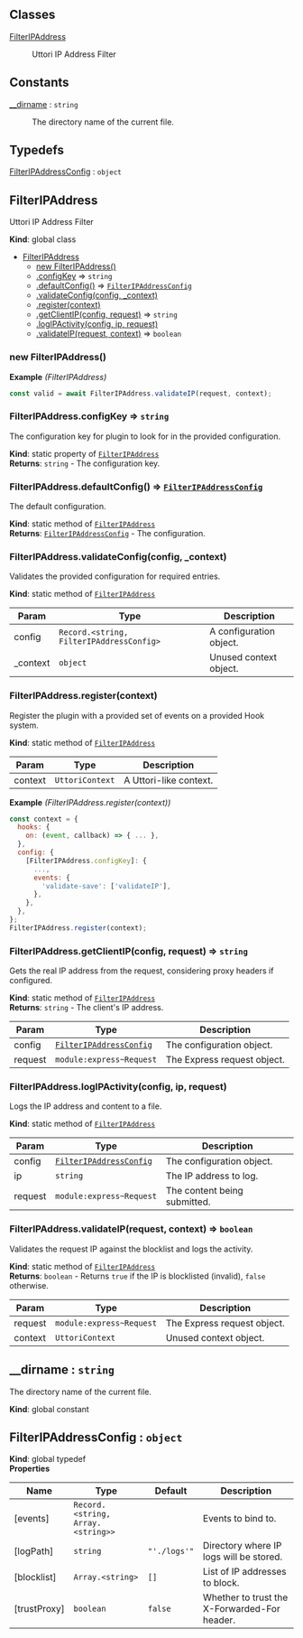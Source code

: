 ## Classes

<dl>
<dt><a href="#FilterIPAddress">FilterIPAddress</a></dt>
<dd><p>Uttori IP Address Filter</p>
</dd>
</dl>

## Constants

<dl>
<dt><a href="#__dirname">__dirname</a> : <code>string</code></dt>
<dd><p>The directory name of the current file.</p>
</dd>
</dl>

## Typedefs

<dl>
<dt><a href="#FilterIPAddressConfig">FilterIPAddressConfig</a> : <code>object</code></dt>
<dd></dd>
</dl>

<a name="FilterIPAddress"></a>

## FilterIPAddress
Uttori IP Address Filter

**Kind**: global class  

* [FilterIPAddress](#FilterIPAddress)
    * [new FilterIPAddress()](#new_FilterIPAddress_new)
    * [.configKey](#FilterIPAddress.configKey) ⇒ <code>string</code>
    * [.defaultConfig()](#FilterIPAddress.defaultConfig) ⇒ [<code>FilterIPAddressConfig</code>](#FilterIPAddressConfig)
    * [.validateConfig(config, _context)](#FilterIPAddress.validateConfig)
    * [.register(context)](#FilterIPAddress.register)
    * [.getClientIP(config, request)](#FilterIPAddress.getClientIP) ⇒ <code>string</code>
    * [.logIPActivity(config, ip, request)](#FilterIPAddress.logIPActivity)
    * [.validateIP(request, context)](#FilterIPAddress.validateIP) ⇒ <code>boolean</code>

<a name="new_FilterIPAddress_new"></a>

### new FilterIPAddress()
**Example** *(FilterIPAddress)*  
```js
const valid = await FilterIPAddress.validateIP(request, context);
```
<a name="FilterIPAddress.configKey"></a>

### FilterIPAddress.configKey ⇒ <code>string</code>
The configuration key for plugin to look for in the provided configuration.

**Kind**: static property of [<code>FilterIPAddress</code>](#FilterIPAddress)  
**Returns**: <code>string</code> - The configuration key.  
<a name="FilterIPAddress.defaultConfig"></a>

### FilterIPAddress.defaultConfig() ⇒ [<code>FilterIPAddressConfig</code>](#FilterIPAddressConfig)
The default configuration.

**Kind**: static method of [<code>FilterIPAddress</code>](#FilterIPAddress)  
**Returns**: [<code>FilterIPAddressConfig</code>](#FilterIPAddressConfig) - The configuration.  
<a name="FilterIPAddress.validateConfig"></a>

### FilterIPAddress.validateConfig(config, _context)
Validates the provided configuration for required entries.

**Kind**: static method of [<code>FilterIPAddress</code>](#FilterIPAddress)  

| Param | Type | Description |
| --- | --- | --- |
| config | <code>Record.&lt;string, FilterIPAddressConfig&gt;</code> | A configuration object. |
| _context | <code>object</code> | Unused context object. |

<a name="FilterIPAddress.register"></a>

### FilterIPAddress.register(context)
Register the plugin with a provided set of events on a provided Hook system.

**Kind**: static method of [<code>FilterIPAddress</code>](#FilterIPAddress)  

| Param | Type | Description |
| --- | --- | --- |
| context | <code>UttoriContext</code> | A Uttori-like context. |

**Example** *(FilterIPAddress.register(context))*  
```js
const context = {
  hooks: {
    on: (event, callback) => { ... },
  },
  config: {
    [FilterIPAddress.configKey]: {
      ...,
      events: {
        'validate-save': ['validateIP'],
      },
    },
  },
};
FilterIPAddress.register(context);
```
<a name="FilterIPAddress.getClientIP"></a>

### FilterIPAddress.getClientIP(config, request) ⇒ <code>string</code>
Gets the real IP address from the request, considering proxy headers if configured.

**Kind**: static method of [<code>FilterIPAddress</code>](#FilterIPAddress)  
**Returns**: <code>string</code> - The client's IP address.  

| Param | Type | Description |
| --- | --- | --- |
| config | [<code>FilterIPAddressConfig</code>](#FilterIPAddressConfig) | The configuration object. |
| request | <code>module:express~Request</code> | The Express request object. |

<a name="FilterIPAddress.logIPActivity"></a>

### FilterIPAddress.logIPActivity(config, ip, request)
Logs the IP address and content to a file.

**Kind**: static method of [<code>FilterIPAddress</code>](#FilterIPAddress)  

| Param | Type | Description |
| --- | --- | --- |
| config | [<code>FilterIPAddressConfig</code>](#FilterIPAddressConfig) | The configuration object. |
| ip | <code>string</code> | The IP address to log. |
| request | <code>module:express~Request</code> | The content being submitted. |

<a name="FilterIPAddress.validateIP"></a>

### FilterIPAddress.validateIP(request, context) ⇒ <code>boolean</code>
Validates the request IP against the blocklist and logs the activity.

**Kind**: static method of [<code>FilterIPAddress</code>](#FilterIPAddress)  
**Returns**: <code>boolean</code> - Returns `true` if the IP is blocklisted (invalid), `false` otherwise.  

| Param | Type | Description |
| --- | --- | --- |
| request | <code>module:express~Request</code> | The Express request object. |
| context | <code>UttoriContext</code> | Unused context object. |

<a name="__dirname"></a>

## \_\_dirname : <code>string</code>
The directory name of the current file.

**Kind**: global constant  
<a name="FilterIPAddressConfig"></a>

## FilterIPAddressConfig : <code>object</code>
**Kind**: global typedef  
**Properties**

| Name | Type | Default | Description |
| --- | --- | --- | --- |
| [events] | <code>Record.&lt;string, Array.&lt;string&gt;&gt;</code> |  | Events to bind to. |
| [logPath] | <code>string</code> | <code>&quot;&#x27;./logs&#x27;&quot;</code> | Directory where IP logs will be stored. |
| [blocklist] | <code>Array.&lt;string&gt;</code> | <code>[]</code> | List of IP addresses to block. |
| [trustProxy] | <code>boolean</code> | <code>false</code> | Whether to trust the X-Forwarded-For header. |

